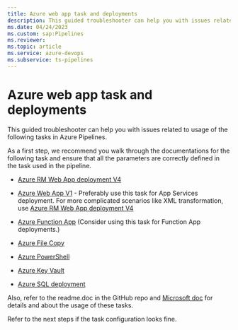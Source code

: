 ```yaml
---
title: Azure web app task and deployments
description: This guided troubleshooter can help you with issues related to usage of tasks in Azure Pipelines.
ms.date: 04/24/2023
ms.custom: sap:Pipelines
ms.reviewer: 
ms.topic: article
ms.service: azure-devops
ms.subservice: ts-pipelines
---
```

# Azure web app task and deployments

This guided troubleshooter can help you with issues related to usage of the following tasks in Azure Pipelines.

As a first step, we recommend you walk through the documentations for the following task and ensure that all the parameters are correctly defined in the task used in the pipeline.

- [Azure RM Web App deployment V4](https://github.com/microsoft/azure-pipelines-tasks/tree/master/Tasks/AzureRmWebAppDeploymentV4)

- [Azure Web App V1](https://github.com/microsoft/azure-pipelines-tasks/tree/master/Tasks/AzureWebAppV1) - Preferably use this task for App Services deployment. For more complicated scenarios like XML transformation, use [Azure RM Web App deployment V4](https://github.com/microsoft/azure-pipelines-tasks/tree/master/Tasks/AzureRmWebAppDeploymentV4)

- [Azure Function App](/azure/devops/pipelines/tasks/reference/azure-function-app-v1) (Consider using this task for Function App deployments.)

- [Azure File Copy](https://github.com/microsoft/azure-pipelines-tasks/tree/master/Tasks/AzureFileCopyV5)

- [Azure PowerShell](https://github.com/microsoft/azure-pipelines-tasks/tree/master/Tasks/AzurePowerShellV5)

- [Azure Key Vault](https://github.com/microsoft/azure-pipelines-tasks/tree/master/Tasks/AzureKeyVaultV2)

- [Azure SQL deployment](https://github.com/microsoft/azure-pipelines-tasks/tree/master/Tasks/SqlServerDacpacDeployment)

Also, refer to the readme.doc in the GitHub repo and [Microsoft doc](/azure/devops/pipelines/overview-azure) for details and about the usage of these tasks.

Refer to the next steps if the task configuration looks fine.
